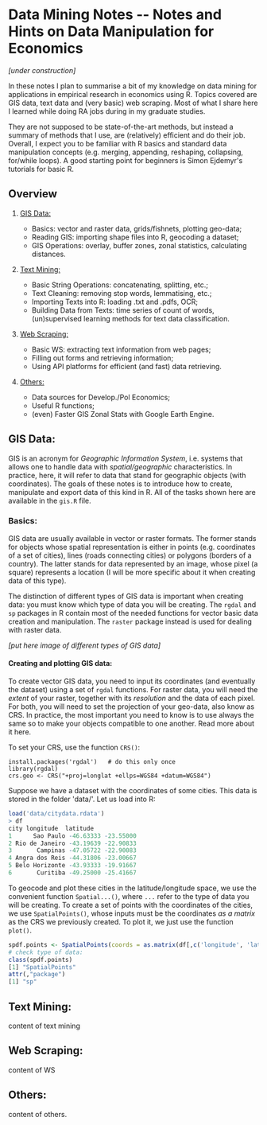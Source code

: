 # Data Mining Notes -- Notes and Hints on Data Manipulation for Economics

*[under construction]*

In these notes I plan to summarise a bit of my knowledge on data mining for applications in empirical research in economics using R. Topics covered are GIS data, text data and (very basic) web scraping. Most of what I share here I learned while doing RA jobs during in my graduate studies.

They are not supposed to be state-of-the-art methods, but instead a summary of methods that I use, are (relatively) efficient and do their job. Overall, I expect you to be familiar with R basics and standard data manipulation concepts (e.g. merging, appending, reshaping, collapsing, for/while loops). A good starting point for beginners is Simon Ejdemyr's tutorials for basic R.

## Overview

1. [GIS Data:](#gis-data)
    - Basics: vector and raster data, grids/fishnets, plotting geo-data;
    - Reading GIS: importing shape files into R, geocoding a dataset;
    - GIS Operations: overlay, buffer zones, zonal statistics, calculating distances.

2. [Text Mining:](#text-mining)
    - Basic String Operations: concatenating, splitting, etc.;
    - Text Cleaning: removing stop words, lemmatising, etc.;
    - Importing Texts into R: loading .txt and .pdfs, OCR;
    - Building Data from Texts: time series of count of words, (un)supervised learning methods for text data classification.

3. [Web Scraping:](#web-scraping)
    - Basic WS: extracting text information from web pages;
    - Filling out forms and retrieving information;
    - Using API platforms for efficient (and fast) data retrieving.

4. [Others:](#others)
    - Data sources for Develop./Pol Economics;
    - Useful R functions;
    - (even) Faster GIS Zonal Stats with Google Earth Engine.

## GIS Data:

GIS is an acronym for *Geographic Information System*, i.e. systems that allows one to handle data with *spatial/geographic* characteristics. In practice, here, it will refer to data that stand for geographic objects (with coordinates). The goals of these notes is to introduce how to create, manipulate and export data of this kind in R. All of the tasks shown here are available in the `gis.R` file.

### Basics:

GIS data are usually available in vector or raster formats. The former stands for objects whose spatial representation is either in points (e.g. coordinates of a set of cities), lines (roads connecting cities) or polygons (borders of a country). The latter stands for data represented by an image, whose pixel (a square) represents a location (I will be more specific about it when creating data of this type).

The distinction of different types of GIS data is important when creating data: you must know which type of data you will be creating. The `rgdal` and `sp` packages in R contain most of the needed functions for vector basic data creation and manipulation. The `raster` package instead is used for dealing with raster data.

*[put here image of different types of GIS data]*

#### Creating and plotting GIS data:

To create vector GIS data, you need to input its coordinates (and eventually the dataset) using a set of `rgdal` functions. For raster data, you will need the *extent* of your raster, together with its *resolution* and the data of each pixel. For both, you will need to set the projection of your geo-data, also know as CRS. In practice, the most important you need to know is to use always the same so to make your objects compatible to one another. Read more about it here.

To set your CRS, use the function `CRS()`:

```{r}
install.packages('rgdal')   # do this only once
library(rgdal)
crs.geo <- CRS("+proj=longlat +ellps=WGS84 +datum=WGS84")
```

Suppose we have a dataset with the coordinates of some cities. This data is stored in the folder 'data/'. Let us load into R:

```r
load('data/citydata.rdata')
> df
city longitude  latitude
1      Sao Paulo -46.63333 -23.55000
2 Rio de Janeiro -43.19639 -22.90833
3       Campinas -47.05722 -22.90083
4 Angra dos Reis -44.31806 -23.00667
5 Belo Horizonte -43.93333 -19.91667
6       Curitiba -49.25000 -25.41667
```

To geocode and plot these cities in the latitude/longitude space, we use the convenient function `Spatial...()`, where `...` refer to the type of data you will be creating. To create a set of points with the coordinates of the cities, we use `SpatialPoints()`, whose inputs must be the coordinates *as a matrix*  as the CRS we previously created. To plot it, we just use the function `plot()`.

```r
spdf.points <- SpatialPoints(coords = as.matrix(df[,c('longitude', 'latitude')]), proj4string = crs.geo)
# check type of data:
class(spdf.points)
[1] "SpatialPoints"
attr(,"package")
[1] "sp"
```



## Text Mining:

content of text mining

## Web Scraping:

content of WS

## Others:

content of others.
